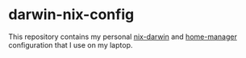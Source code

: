 # darwin-nix-config

This repository contains my personal [nix-darwin](https://github.com/LnL7/nix-darwin) and [home-manager](https://github.com/nix-community/home-manager) configuration that I use on my laptop.
